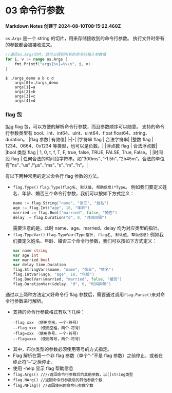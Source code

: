 # 03 命令行参数

#### Markdown Notes 创建于 2024-08-10T08:15:22.460Z

`os.Args` 是一个 string 的切片，用来存储接收到的命令行参数。
执行文件时带有的参数都会被接收进来。

```go
//遍历os.Args切片，就可以得到所有的命令行输入参数值
for i, v := range os.Args {
    fmt.Printf("args[%v]=%v\n", i, v)
}
```

```
$ ./args_demo a b c d
    args[0]=./args_demo
    args[1]=a
    args[2]=b
    args[3]=c
    args[4]=d
```

### flag 包

[flag](https://pkg.go.dev/flag@go1.22.6)
flag 包，可以方便的解析命令行参数，而且参数顺序可以随意。
支持的命令行参数类型有 bool、int、int64、uint、uint64、float float64、string、duration。
|flag 参数| 有效值|
|-|-|
|字符串 flag | 合法字符串|
|整数 flag | 1234、0664、0x1234 等类型，也可以是负数。|
|浮点数 flag | 合法浮点数|
|bool 类型 flag | 1, 0, t, f, T, F, true, false, TRUE, FALSE, True, False。|
|时间段 flag | 任何合法的时间段字符串。如”300ms”、”-1.5h”、”2h45m”。合法的单位有”ns”、”us” /“µs”、”ms”、”s”、”m”、”h”。|

有以下两种常用的定义命令行 flag 参数的方法。

-   `flag.Type()`
    `flag.Type(flag名, 默认值, 帮助信息)*Type`。
    例如我们要定义姓名、年龄、婚否三个命令行参数，我们可以按如下方式定义：
    ```go
    name := flag.String("name", "张三", "姓名")
    age := flag.Int("age", 18, "年龄")
    married := flag.Bool("married", false, "婚否")
    delay := flag.Duration("d", 0, "时间间隔")
    ```
    需要注意的是，此时 name、age、married、delay 均为对应类型的指针。
-   `flag.TypeVar()`
    `flag.TypeVar(Type指针, flag名, 默认值, 帮助信息)` 例如我们要定义姓名、年龄、婚否三个命令行参数，我们可以按如下方式定义：
    ```go
    var name string
    var age int
    var married bool
    var delay time.Duration
    flag.StringVar(&name, "name", "张三", "姓名")
    flag.IntVar(&age, "age", 18, "年龄")
    flag.BoolVar(&married, "married", false, "婚否")
    flag.DurationVar(&delay, "d", 0, "时间间隔")
    ```

通过以上两种方法定义好命令行 flag 参数后，需要通过调用`flag.Parse()`来对命令行参数进行解析。

-   支持的命令行参数格式有以下几种：
    ```
    -flag xxx （使用空格，一个-符号）
    --flag xxx （使用空格，两个-符号）
    -flag=xxx （使用等号，一个-符号）
    --flag=xxx （使用等号，两个-符号）
    ```
-   其中，布尔类型的参数必须使用等号的方式指定。
-   Flag 解析在第一个非 flag 参数（单个“-”不是 flag 参数）之前停止，或者在终止符“–”之后停止。
-   使用 -help 显示 flag 帮助信息
-   `flag.Args() ////返回命令行参数后的其他参数，以[]string类型`
-   `flag.NArg() //返回命令行参数后的其他参数个数`
-   `flag.NFlag() //返回使用的命令行参数个数`
